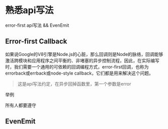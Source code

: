 # 熟悉api写法

error-first api写法 && EvenEmit 

## Error-first Callback

如果说Google的V8引擎是Node.js的心脏，那么回调则是Node的脉络，回调能够激活跨模块和应用程序之间平衡的、非堵塞的异步控制流程，因此，在实际编写时，我们需要一个通用的可依赖的回调编程方式，error-first回调，也称为errorback或errback或node-style callback，它们都是用来解决这个问题。

> 这是api写法约定，在异步回掉函数里，第一个参数是error

举例


所有人都要遵守

## EvenEmit
